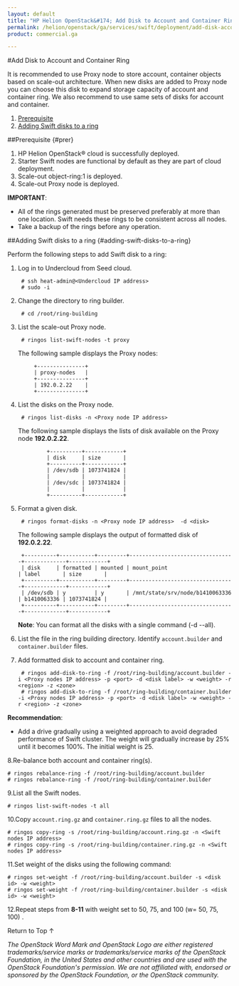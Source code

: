 ```yaml
---
layout: default
title: "HP Helion OpenStack&#174; Add Disk to Account and Container Ring"
permalink: /helion/openstack/ga/services/swift/deployment/add-disk-account-container/
product: commercial.ga

---
```

<!--UNDER REVISION-->

<script>

function PageRefresh {
onLoad="window.refresh"
}

PageRefresh();

</script>

<!---
<p style="font-size: small;"> <a href=" /helion/openstack/ga/services/object/swift/expand-cluster/">&#9664; PREV</a> | <a href=" /helion/openstack/ga/services/object/swift/expand-cluster/">&#9650; UP</a> | <a href="/helion/openstack/ga/services/swift/deployment/add-disk-scale-out/"> NEXT &#9654</a> </p> --->


#Add Disk to Account and Container Ring

It is recommended to use Proxy node to store account, container objects based on scale-out architecture. When new disks are added to Proxy node you can choose this disk to expand storage capacity of account and container ring. We also recommend to use same sets of disks for account and container.

1. [Prerequisite](#prer)
2. [Adding Swift disks to a ring](#adding-swift-disks-to-a-ring)



##Prerequisite {#prer}

1. HP Helion OpenStack&#174; cloud is successfully deployed. 
2. Starter Swift nodes are functional by default as they are part of cloud deployment.
2. Scale-out object-ring:1 is deployed.
3. Scale-out Proxy node is deployed.

**IMPORTANT**:  
 
* All of the rings generated must be preserved preferably at more than one location. Swift needs these rings to be consistent across all nodes. 
* Take a backup of the rings before any operation.


##Adding Swift disks to a ring {#adding-swift-disks-to-a-ring}

Perform the following steps to add Swift disk to a ring:

1. Log in to Undercloud from Seed cloud. 

		# ssh heat-admin@<Undercloud IP address> 
		# sudo -i

2. Change the directory to ring builder.

		# cd /root/ring-building


3. List the scale-out Proxy node.

		# ringos list-swift-nodes -t proxy

	The following sample displays the Proxy nodes:

			+---------------+
			| proxy-nodes   |
			+---------------+
			| 192.0.2.22    |
			+---------------+

4. List the disks on the Proxy node.

		# ringos list-disks -n <Proxy node IP address> 

	The following sample displays the lists of disk available on the Proxy node **192.0.2.22**. 

				+----------+------------+
				| disk     | size       |
				+----------+------------+
				| /dev/sdb | 1073741824 |
				|          |            |
				| /dev/sdc | 1073741824 |
				|          |            |
				+----------+------------+
	
5. Format a given disk.

		# ringos format-disks -n <Proxy node IP address>  -d <disk>

	The following sample displays the output of formatted disk of **192.0.2.22**.

		+----------+-----------+---------+---------------------------------+-------------+------------+
		| disk     | formatted | mounted | mount_point                     | label       | size       |
		+----------+-----------+---------+---------------------------------+-------------+------------+
		| /dev/sdb | y         | y       | /mnt/state/srv/node/b1410063336 | b1410063336 | 1073741824 |
		+----------+-----------+---------+---------------------------------+-------------+------------+


	**Note**: You can format all the disks with a single command (-d --all).

6. List the file in the ring building directory. Identify `account.builder` and `container.builder` files.

7. Add formatted disk to account and container ring.

		# ringos add-disk-to-ring -f /root/ring-building/account.builder -i <Proxy nodes IP address> -p <port> -d <disk label> -w <weight> -r <region> -z <zone>
		# ringos add-disk-to-ring -f /root/ring-building/container.builder -i <Proxy nodes IP address> -p <port> -d <disk label> -w <weight> -r <region> -z <zone>

**Recommendation**: 
                
* Add a drive gradually using a weighted approach to avoid degraded performance of Swift cluster. The weight will gradually increase by 25% until it becomes 100%. The initial weight is 25.


8.Re-balance both account and container ring(s).

	# ringos rebalance-ring -f /root/ring-building/account.builder
	# ringos rebalance-ring -f /root/ring-building/container.builder	

9.List all the Swift nodes. 

	# ringos list-swift-nodes -t all

10.Copy `account.ring.gz`  and  `container.ring.gz` files to all the nodes.

	# ringos copy-ring -s /root/ring-building/account.ring.gz -n <Swift nodes IP address>
	# ringos copy-ring -s /root/ring-building/container.ring.gz -n <Swift nodes IP address>


11.Set weight of the disks using the following command:


	# ringos set-weight -f /root/ring-building/account.builder -s <disk id> -w <weight>
	# ringos set-weight -f /root/ring-building/container.builder -s <disk id> -w <weight>
 
12.Repeat steps from **8-11** with weight set to 50, 75, and 100 (w= 50, 75, 100) .


 
<a href="#top" style="padding:14px 0px 14px 0px; text-decoration: none;"> Return to Top &#8593; </a>


*The OpenStack Word Mark and OpenStack Logo are either registered trademarks/service marks or trademarks/service marks of the OpenStack Foundation, in the United States and other countries and are used with the OpenStack Foundation's permission. We are not affiliated with, endorsed or sponsored by the OpenStack Foundation, or the OpenStack community.*